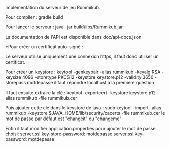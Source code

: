Implémentation du serveur de jeu Rummikub.

Pour compiler : gradle build

Pour lancer le serveur : java -jar build/libs/Rummikub.jar

La documentation de l'API est disponible dans doc/api-docs.json

*Pour créer un certificat auto-signé :

Le serveur utilise uniquement une connexion https, il faut donc utiliser un certificat.

Pour créer un keystore :
	keytool -genkeypair -alias rummikub -keyalg RSA -keysize 4096 -storetype PKCS12 -keystore keystore.p12 -validity 3650 -storepass motdepasse
il faut répondre localhost à la première question

Il faut ensuite extraire la clé :
	keytool -exportcert -keystore keystore.p12 -alias rummikub -file rummikub.cer

Puis ajouter cette clé dans le keystore de java :
	sudo keytool -import -alias rummikub -keystore $JAVA_HOME/lib/security/cacerts -file rummikub.cer
le mot de passe par défaut est "changeit" ou "changeme"

Enfin il faut modifier application.properties pour ajouter le mot de passe choisi:
server.ssl.key-store-password: motdepasse
server.ssl.key-password: motdepasse
